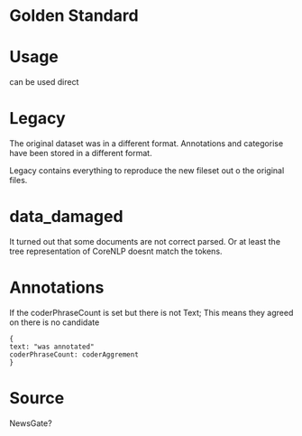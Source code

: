 # Golden Standard

# Usage
can be used direct

# Legacy
The original dataset was in a different format.
Annotations and categorise have been stored in a different format.

Legacy contains everything to reproduce the new fileset out o the original files.

# data_damaged
It turned out that some documents are not correct parsed.
Or at least the tree representation of CoreNLP doesnt match the tokens.

# Annotations

If the coderPhraseCount is set but there is not Text;
This means they agreed on there is no candidate

```
{
text: "was annotated"
coderPhraseCount: coderAggrement
}
```



# Source
NewsGate?

